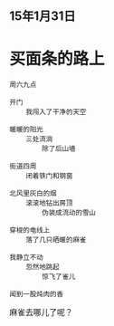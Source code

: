 
## 15年1月31日

# 买面条的路上

	周六九点
	
	开门	
		我闯入了干净的天空
		
	暖暖的阳光
		三处流淌
			除了后山墙
	
	街道四周
		闭着铁门和钢窗

	北风里灰白的烟
		滚滚地钻出房顶
			伪装成流动的雪山
			
	穿梭的电线上
		落了几只晒暖的麻雀
	
	我静立不动
		忽然地跳起
			惊飞了雀儿
	
	闻到一股炖肉的香
	

麻雀去哪儿了呢？
	